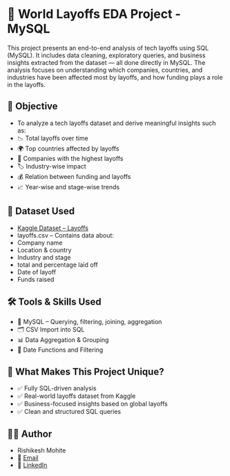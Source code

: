 # 🧠 World Layoffs EDA Project - MySQL

This project presents an end-to-end analysis of tech layoffs using SQL (MySQL). It includes data cleaning, exploratory queries, and business insights extracted from the dataset — all done directly in MySQL. The analysis focuses on understanding which companies, countries, and industries have been affected most by layoffs, and how funding plays a role in the layoffs.


## 📌 Objective
- To analyze a tech layoffs dataset and derive meaningful insights such as:
- 📉 Total layoffs over time
- 🌍 Top countries affected by layoffs
- 🏢 Companies with the highest layoffs
- 🏷️ Industry-wise impact
- 💰 Relation between funding and layoffs
- 📈 Year-wise and stage-wise trends

## 📁 Dataset Used
- [Kaggle Dataset – Layoffs](https://www.kaggle.com/datasets/swaptr/layoffs-2022)
- layoffs.csv – Contains data about:
- Company name
- Location & country
- Industry and stage
- total and percentage laid off
- Date of layoff
- Funds raised 

## 🛠️ Tools & Skills Used
- 🐬 MySQL – Querying, filtering, joining, aggregation
- 🗂️ CSV Import into SQL
- 📊 Data Aggregation & Grouping
- 📅 Date Functions and Filtering

## 📌 What Makes This Project Unique?
- ✅ Fully SQL-driven analysis
- ✅ Real-world layoffs dataset from Kaggle
- ✅ Business-focused insights based on global layoffs
- ✅ Clean and structured SQL queries


## 🙋‍♂️ Author
- Rishikesh Mohite
- 📧 [Email](rishikeshmohite82@gmail.com)
- 🔗 [LinkedIn](www.linkedin.com/in/rishikeshmohite)


